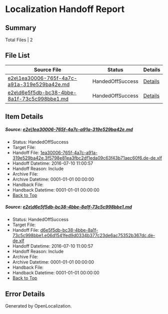 # <a name='report-top'></a> Localization Handoff Report

## Summary
 Total Files | 2

## File List
 Source File | Status | Details 
 ----------- | ------ | ------- 
 [e2e\1ea30006-765f-4a7c-a91a-319e529ba42e.md](https://github.com/OpenLocalizationTestOrg/oltest/blob/8c2ce150cb89e1234b119fe6cb4f4afcecf59d6c/e2e/1ea30006-765f-4a7c-a91a-319e529ba42e.md) | HandedOffSuccess | [Details](#2ae534fb057312c2b4df8b5f7195953d159b60aa1)
 [e2e\d6e5f5db-bc38-4bbe-8a1f-73c5c998bbe1.md](https://github.com/OpenLocalizationTestOrg/oltest/blob/8c2ce150cb89e1234b119fe6cb4f4afcecf59d6c/e2e/d6e5f5db-bc38-4bbe-8a1f-73c5c998bbe1.md) | HandedOffSuccess | [Details](#06a5216797a922907f68a1277bc510e715fb40722)

## Item Details
##### <a name='2ae534fb057312c2b4df8b5f7195953d159b60aa1'></a> Source: [e2e\1ea30006-765f-4a7c-a91a-319e529ba42e.md](https://github.com/OpenLocalizationTestOrg/oltest/blob/8c2ce150cb89e1234b119fe6cb4f4afcecf59d6c/e2e/1ea30006-765f-4a7c-a91a-319e529ba42e.md)
* Status: HandedOffSuccess
* Target File: 
* Handoff File: [1ea30006-765f-4a7c-a91a-319e529ba42e.3f5798e81ea3fbc2df1eda09c63f43b71aec60f6.de-de.xlf](https://github.com/OpenLocalizationTestOrg/olhandoff-e2e/blob/5c8569f8232155672e7fb87299efc3187d2d56d2/ol-handoff/OpenLocalizationTestOrg/oltest-dede-fly/ci/ht/1ea30006-765f-4a7c-a91a-319e529ba42e.3f5798e81ea3fbc2df1eda09c63f43b71aec60f6.de-de.xlf)
* Handoff Datetime: 2016-07-10 11:00:57
* Handoff Reason: Include
* Archive File: 
* Archive Datetime: 0001-01-01 00:00:00
* Handback File: 
* Handback Datetime: 0001-01-01 00:00:00
* [Back to Top](#report-top)

##### <a name='06a5216797a922907f68a1277bc510e715fb40722'></a> Source: [e2e\d6e5f5db-bc38-4bbe-8a1f-73c5c998bbe1.md](https://github.com/OpenLocalizationTestOrg/oltest/blob/8c2ce150cb89e1234b119fe6cb4f4afcecf59d6c/e2e/d6e5f5db-bc38-4bbe-8a1f-73c5c998bbe1.md)
* Status: HandedOffSuccess
* Target File: 
* Handoff File: [d6e5f5db-bc38-4bbe-8a1f-73c5c998bbe1.e06d1541fed9d0334b377c23de6ac75352b367dc.de-de.xlf](https://github.com/OpenLocalizationTestOrg/olhandoff-e2e/blob/5c8569f8232155672e7fb87299efc3187d2d56d2/ol-handoff/OpenLocalizationTestOrg/oltest-dede-fly/ci/ht/d6e5f5db-bc38-4bbe-8a1f-73c5c998bbe1.e06d1541fed9d0334b377c23de6ac75352b367dc.de-de.xlf)
* Handoff Datetime: 2016-07-10 11:00:57
* Handoff Reason: Include
* Archive File: 
* Archive Datetime: 0001-01-01 00:00:00
* Handback File: 
* Handback Datetime: 0001-01-01 00:00:00
* [Back to Top](#report-top)


## Error Details

Generated by OpenLocalization.
